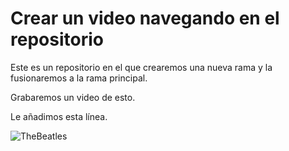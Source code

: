 # Crear un video navegando en el repositorio


Este es un repositorio en el que crearemos una nueva rama y la fusionaremos a la rama principal.


Grabaremos un video de esto.


Le añadimos esta línea.







![TheBeatles](https://upload.wikimedia.org/wikipedia/en/thumb/4/42/Beatles_-_Abbey_Road.jpg/250px-Beatles_-_Abbey_Road.jpg)

